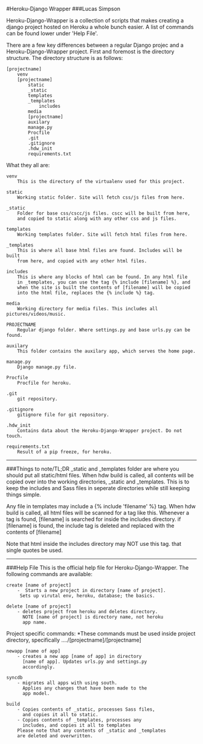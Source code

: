 #Heroku-Django Wrapper
###Lucas Simpson

Heroku-Django-Wrapper is a collection of scripts that makes creating a django project hosted on Heroku a whole bunch easier.
A list of commands can be found lower under 'Help File'.

There are a few key differences between a regular Django projec and a Heroku-Django-Wrapper project. First and foremost is the directory structure. 
The directory structure is as follows:

    [projectname]
        venv
        [projectname]
            static
            _static
            templates
            _templates
                includes
            media
            [projectname]
            auxilary
            manage.py
            Procfile
            .git
            .gitignore
            .hdw_init
            requirements.txt

What they all are:

    venv
        This is the directory of the virtualenv used for this project.

    static
        Working static folder. Site will fetch css/js files from here.

    _static
        Folder for base css/cscc/js files. cscc will be built from here, 
        and copied to static along with any other css and js files.

    templates
        Working templates folder. Site will fetch html files from here. 

    _templates
        This is where all base html files are found. Includes will be built 
        from here, and copied with any other html files.

    includes
        This is where any blocks of html can be found. In any html file 
        in _templates, you can use the tag {% include [filename] %}, and 
        when the site is built the contents of [filename] will be copied
        into the html file, replaces the {% include %} tag.

    media
        Working directory for media files. This includes all pictures/videos/music.

    PROJECTNAME
        Regular django folder. Where settings.py and base urls.py can be found.

    auxilary
        This folder contains the auxilary app, which serves the home page.

    manage.py
        Django manage.py file.

    Procfile
        Procfile for heroku.

    .git
        git repository.

    .gitignore
        gitignore file for git repository.

    .hdw_init
        Contains data about the Heroku-Django-Wrapper project. Do not touch.

    requirements.txt
        Result of a pip freeze, for heroku.

* * *

###Things to note/TL;DR
_static and _templates folder are where you should put all static/html files. When hdw build is called, all contents will be copied over into the working directories, _static and _templates. This is to keep the includes and Sass files in seperate directories while still keeping things simple.

Any file in templates may include a {% include 'filename' %} tag. When hdw build is called, all html files will be scanned for a tag like this. Whenever a tag is found, [filename] is searched for inside the includes directory. if [filename] is found, the include tag is deleted and replaced with the contents of [filename]

Note that html inside the includes directory may NOT use this tag.
that single quotes be used.

* * *

###Help File
This is the official help file for Heroku-Django-Wrapper.
The following commands are available:

    create [name of project]
        -  Starts a new project in directory [name of project]. 
         Sets up virutal env, heroku, database; the basics.

    delete [name of project]
        - deletes project from heroku and deletes directory. 
          NOTE [name of project] is directory name, not heroku
          app name.


Project specific commands:
    *These commands must be used inside project directory,
     specifically ..../[projectname]/[projectname]

    newapp [name of app]
        - creates a new app [name of app] in directory
          [name of app]. Updates urls.py and settings.py 
          accordingly.

    syncdb
        - migrates all apps with using south.
          Applies any changes that have been made to the
          app model.

    build
        - Copies contents of _static, processes Sass files,
          and copies it all to static. 
        - Copies contents of _templates, processes any
          includes, and copies it all to templates
        Please note that any contents of _static and _templates
        are deleted and overwritten.

